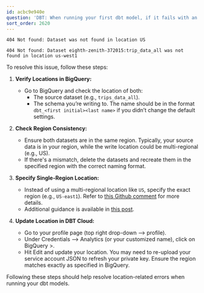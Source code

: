 ```yaml
---
id: acbc9e940e
question: 'DBT: When running your first dbt model, if it fails with an error:'
sort_order: 2620
---
```


```
404 Not found: Dataset was not found in location US

404 Not found: Dataset eighth-zenith-372015:trip_data_all was not found in location us-west1
```

To resolve this issue, follow these steps:

1. **Verify Locations in BigQuery:**
   - Go to BigQuery and check the location of both:
     - The source dataset (e.g., `trips_data_all`).
     - The schema you’re writing to. The name should be in the format `dbt_<first initial><last name>` if you didn’t change the default settings.

2. **Check Region Consistency:**
   - Ensure both datasets are in the same region. Typically, your source data is in your region, while the write location could be multi-regional (e.g., US).
   - If there's a mismatch, delete the datasets and recreate them in the specified region with the correct naming format.

3. **Specify Single-Region Location:**
   - Instead of using a multi-regional location like `US`, specify the exact region (e.g., `US-east1`). Refer to [this Github comment](https://github.com/dbt-labs/dbt-bigquery/issues/19#issuecomment-635545315) for more details.
   - Additional guidance is available in [this post](https://learningdataengineering540969211.wordpress.com/dbt-cloud-and-bigquery-an-effort-to-try-and-resolve-location-issues/).

4. **Update Location in DBT Cloud:**
   - Go to your profile page (top right drop-down --> profile).
   - Under Credentials --> Analytics (or your customized name), click on BigQuery >.
   - Hit Edit and update your location. You may need to re-upload your service account JSON to refresh your private key. Ensure the region matches exactly as specified in BigQuery.

Following these steps should help resolve location-related errors when running your dbt models.